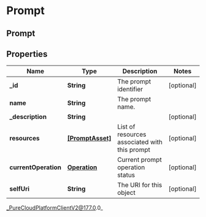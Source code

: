 # Prompt

## Prompt

## Properties

|Name | Type | Description | Notes|
|------------ | ------------- | ------------- | -------------|
| **_id** | **String** | The prompt identifier | [optional] |
| **name** | **String** | The prompt name. | |
| **_description** | **String** |  | [optional] |
| **resources** | [**[PromptAsset]**]([PromptAsset]) | List of resources associated with this prompt | [optional] |
| **currentOperation** | [**Operation**](Operation) | Current prompt operation status | [optional] |
| **selfUri** | **String** | The URI for this object | [optional] |



_PureCloudPlatformClientV2@177.0.0_
